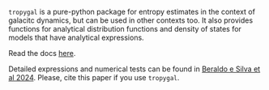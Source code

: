 $\texttt{tropygal}$ is a pure-python package for entropy estimates in
the context of galacitc dynamics, but can be used in other contexts
too. It also provides functions for analytical distribution functions
and density of states for models that have analytical
expressions.

Read the docs [here](https://tropygal.readthedocs.io/en/latest/).

Detailed expressions and numerical tests can be found in [Beraldo e
Silva et al
2024](https://ui.adsabs.harvard.edu/abs/2024arXiv240707947B/abstract). Please,
cite this paper if you use $\texttt{tropygal}$.
